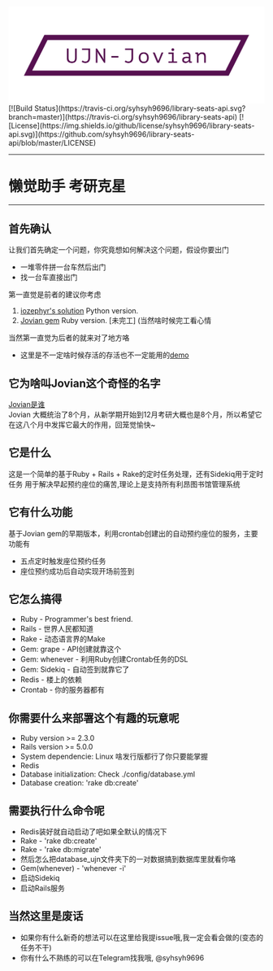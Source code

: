 <div>
  <img style="display: block; margin: 0 auto;" src="https://raw.githubusercontent.com/syhsyh9696/library-seats-api/master/public/logo_long.png" alt="" />
</div>
[![Build Status](https://travis-ci.org/syhsyh9696/library-seats-api.svg?branch=master)](https://travis-ci.org/syhsyh9696/library-seats-api) [![License](https://img.shields.io/github/license/syhsyh9696/library-seats-api.svg)](https://github.com/syhsyh9696/library-seats-api/blob/master/LICENSE)

---
# 懒觉助手 考研克星

---
## 首先确认

让我们首先确定一个问题，你究竟想如何解决这个问题，假设你要出门

* 一堆零件拼一台车然后出门
* 找一台车直接出门

第一直觉是前者的建议你考虑
1. [iozephyr's solution](https://github.com/iozephyr/UJN-Lib-Seat-API) Python version.
2. [Jovian gem](https://github.com/syhsyh9696/Jovian) Ruby version. [未完工] (当然啥时候完工看心情

当然第一直觉为后者的就来对了地方咯  
* 这里是不一定啥时候存活的存活也不一定能用的[demo](104.168.171.175:3000)

## 它为啥叫Jovian这个奇怪的名字
[Jovian是谁](https://en.wikipedia.org/wiki/Jovian_(emperor))  
Jovian 大概统治了8个月，从新学期开始到12月考研大概也是8个月，所以希望它在这八个月中发挥它最大的作用，回笼觉愉快~

## 它是什么  
这是一个简单的基于Ruby + Rails + Rake的定时任务处理，还有Sidekiq用于定时任务
用于解决早起预约座位的痛苦,理论上是支持所有利昂图书馆管理系统

## 它有什么功能
基于Jovian gem的早期版本，利用crontab创建出的自动预约座位的服务，主要功能有  
* 五点定时触发座位预约任务  
* 座位预约成功后自动实现开场前签到

## 它怎么搞得  
* Ruby - Programmer's best friend.  
* Rails - 世界人民都知道  
* Rake - 动态语言界的Make  
* Gem: grape - API创建就靠这个  
* Gem: whenever - 利用Ruby创建Crontab任务的DSL  
* Gem: Sidekiq - 自动签到就靠它了
* Redis - 楼上的依赖
* Crontab - 你的服务器都有

## 你需要什么来部署这个有趣的玩意呢  

* Ruby version >= 2.3.0  
* Rails version >= 5.0.0  
* System dependencie: Linux 啥发行版都行了你只要能掌握  
* Redis
* Database initialization: Check ./config/database.yml  
* Database creation: 'rake db:create'

## 需要执行什么命令呢

* Redis装好就自动启动了吧如果全默认的情况下
* Rake - 'rake db:create'
* Rake - 'rake db:migrate'
* 然后怎么把database_ujn文件夹下的一对数据搞到数据库里就看你咯
* Gem(whenever) - 'whenever -i'
* 启动Sidekiq
* 启动Rails服务

## 当然这里是废话

* 如果你有什么新奇的想法可以在这里给我提issue哦,我一定会看会做的(变态的任务不干)
* 你有什么不熟练的可以在Telegram找我哦, @syhsyh9696
